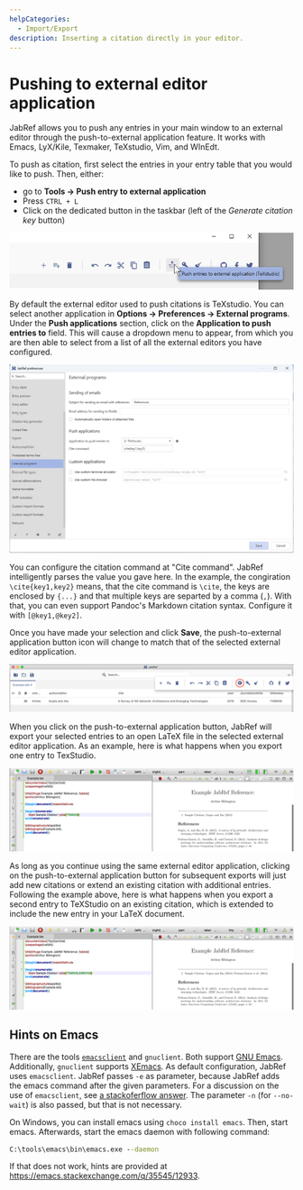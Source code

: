 ```yaml
---
helpCategories:
  - Import/Export
description: Inserting a citation directly in your editor.
---
```


# Pushing to external editor application

JabRef allows you to push any entries in your main window to an external editor through the push-to-external application feature. It works with Emacs, LyX/Kile, Texmaker, TeXstudio, Vim, and WInEdt.

To push as citation, first select the entries in your entry table that you would like to push. Then, either:

* go to **Tools → Push entry to external application​**
* Press `CTRL + L`
* Click on the dedicated button in the taskbar (left of the _Generate citation key_ button)

![](<../.gitbook/assets/push-external-button-windows (2) (2) (2) (2) (3) (3) (3) (1) (1) (1).png>)

By default the external editor used to push citations is TeXstudio. You can select another application in **Options → Preferences → External programs**. Under the **Push applications** section, click on the **Application to push entries to** field. This will cause a dropdown menu to appear, from which you are then able to select from a list of all the external editors you have configured.

![Preferences: External Programs: Configuration](../.gitbook/assets/pushtoapplications-preferences.png)

You can configure the citation command at "Cite command". JabRef intelligently parses the value you gave here. In the example, the congiration `\cite{key1,key2}` means, that the cite command is `\cite`, the keys are enclosed by `{...}` and that multiple keys are separted by a comma (`,`). With that, you can even support Pandoc's Markdown citation syntax. Configure it with `[@key1,@key2]`.

Once you have made your selection and click **Save**, the push-to-external application button icon will change to match that of the selected external editor application.

![New Application After Select](<../.gitbook/assets/after-application-selection (2) (2) (2) (2) (2) (2) (2) (2) (2) (1) (1) (1) (1) (2) (1) (2).png>)

When you click on the push-to-external application button, JabRef will export your selected entries to an open LaTeX file in the selected external editor application. As an example, here is what happens when you export one entry to TexStudio.

![Initial Push to External Export](<../.gitbook/assets/initial-push-export (2) (2) (2) (2) (2) (2) (2) (2) (2) (1) (1) (1) (2) (1) (1).png>)

As long as you continue using the same external editor application, clicking on the push-to-external application button for subsequent exports will just add new citations or extend an existing citation with additional entries. Following the example above, here is what happens when you export a second entry to TeXStudio on an existing citation, which is extended to include the new entry in your LaTeX document.

![Subsequent Push to External Export](<../.gitbook/assets/subsequent-push-export (2) (2) (2) (2) (2) (2) (2) (2) (4) (4) (4) (1) (1) (2) (1) (3).png>)

## Hints on Emacs

There are the tools [`emacsclient`](https://www.emacswiki.org/emacs/EmacsClient) and `gnuclient`. Both support [GNU Emacs](https://www.emacswiki.org/emacs/GnuEmacs). Additionally, `gnuclient` supports [XEmacs](https://www.emacswiki.org/emacs/XEmacs). As default configuration, JabRef uses `emacsclient`. JabRef passes `-e` as parameter, because JabRef adds the emacs command after the given parameters. For a discussion on the use of `emacsclient`, see [a stackoferflow answer](https://stackoverflow.com/a/10911288/873282). The parameter `-n` (for `--no-wait`) is also passed, but that is not necessary.

On Windows, you can install emacs using `choco install emacs`. Then, start emacs. Afterwards, start the emacs daemon with following command:

```cmd
C:\tools\emacs\bin\emacs.exe --daemon
```

If that does not work, hints are provided at <https://emacs.stackexchange.com/q/35545/12933>.
